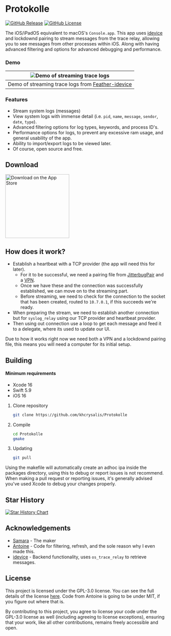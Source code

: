 # Protokolle

[![GitHub Release](https://img.shields.io/github/v/release/khcrysalis/protokolle?include_prereleases)](https://github.com/khcrysalis/protokolle/releases)
[![GitHub License](https://img.shields.io/github/license/khcrysalis/protokolle?color=%23C96FAD)](https://github.com/khcrysalis/protokolle/blob/main/LICENSE)

The iOS/iPadOS equivalent to macOS's `Console.app`. This app uses [idevice](https://github.com/jkcoxson/idevice) and lockdownd pairing to stream messages from the trace relay, allowing you to see messages from other processes within iOS. Along with having advanced filtering and options for advanced debugging and performance.

### Demo

|					![Demo of streaming trace logs](Images/demo.webp)						 |
| :----------------------------------------------------------------------------------------: |
| Demo of streaming trace logs from [Feather-idevice](https://github.com/khcrysalis/feather) |

### Features

- Stream system logs (messages)
- View system logs with immense detail (i.e. `pid`, `name`, `message`, `sendor`, `date`, `type`).
- Advanced filtering options for log types, keywords, and process ID's.
- Performance options for logs, to prevent any excessive ram usage, and general usability of the app.
- Ability to import/export logs to be viewed later.
- Of course, open source and free.

## Download

<a href="https://apps.apple.com/us/app/example-app/id123456789" target="_blank" rel="noopener noreferrer">
    <img src="https://developer.apple.com/assets/elements/badges/download-on-the-app-store.svg" alt="Download on the App Store" style="width: 200px; height: auto;">
</a>

## How does it work?
- Establish a heartbeat with a TCP provider (the app will need this for later).
  - For it to be successful, we need a pairing file from [JitterbugPair](https://github.com/osy/Jitterbug/releases) and a [VPN](https://apps.apple.com/us/app/stosvpn/id6744003051).
  - Once we have these and the connection was successfully established, we can move on to the streaming part.
  - Before streaming, we need to check for the connection to the socket that has been created, routed to `10.7.0.1`, if this succeeds we're ready.
- When preparing the stream, we need to establish another connection but for `syslog_relay` using our TCP provider and heartbeat provider.
- Then using out connection use a loop to get each message and feed it to a delegate, where its used to update our UI.

Due to how it works right now we need both a VPN and a lockdownd pairing file, this means you will need a computer for its initial setup.

## Building

#### Minimum requirements

- Xcode 16
- Swift 5.9
- iOS 16

1. Clone repository
    ```sh
    git clone https://github.com/khcrysalis/Protokolle
    ```

2. Compile
    ```sh
    cd Protokolle
    gmake
    ```

3. Updating
    ```sh
    git pull
    ```

Using the makefile will automatically create an adhoc ipa inside the packages directory, using this to debug or report issues is not recommend. When making a pull request or reporting issues, it's generally advised you've used Xcode to debug your changes properly.

## Star History

<a href="https://star-history.com/#khcrysalis/protokolle&Date">
 <picture>
   <source media="(prefers-color-scheme: dark)" srcset="https://api.star-history.com/svg?repos=khcrysalis/protokolle&type=Date&theme=dark" />
   <source media="(prefers-color-scheme: light)" srcset="https://api.star-history.com/svg?repos=khcrysalis/protokolle&type=Date" />
   <img alt="Star History Chart" src="https://api.star-history.com/svg?repos=khcrysalis/protokolle&type=Date" />
 </picture>
</a>

## Acknowledgements

- [Samara](https://github.com/khcrysalis) - The maker
- [Antoine](https://github.com/NSAntoine/Antoine) - Code for filtering, refresh, and the sole reason why I even made this.
- [idevice](https://github.com/jkcoxson/idevice) - Backend functionality, uses `os_trace_relay` to retrieve messages.

## License 

This project is licensed under the GPL-3.0 license. You can see the full details of the license [here](https://github.com/khcrysalis/Feather/blob/main/LICENSE). Code from Antoine is going to be under MIT, if you figure out where that is.

By contributing to this project, you agree to license your code under the GPL-3.0 license as well (including agreeing to license exceptions), ensuring that your work, like all other contributions, remains freely accessible and open.
